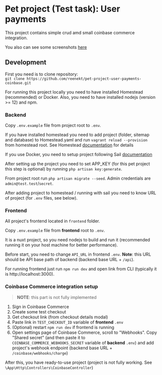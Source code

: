 # Pet project (Test task): User payments
This project contains simple crud amd small coinbase commerce integration.

You also can see some screenshots [here](/screenshots)

## Development
First you need is to clone repository:  
`git clone https://github.com/reenekt/pet-project-user-payments-coinbase.git`

For running this project locally you need to have installed Homestead (recommended) or Docker. Also, you need to have installed nodejs (version >= 12) and npm.


### Backend
Copy `.env.example` file from project root to `.env`.

If you have installed homestead you need to add project (folder, sitemap and database) to Homestead.yaml and run `vagrant reload --provision` from homestead root. 
See Homestead [documentation](https://laravel.com/docs/8.x/homestead) for details

If you use Docker, you need to setup project following Sail [documentation](https://laravel.com/docs/8.x/sail)

After setting up the project you need to set APP_KEY (for this pet project this step is optional) by running `php artisan key:generate`.

From project root run `php artisan migrate --seed`. Admin credentials are `admin@test.test`/`secret`.

After adding project to homestead / running with sail you need to know URL of project (for `.env` files, see below).

### Frontend
All project's frontend located in `frontend` folder. 

Copy `.env.example` file from **frontend** root to `.env`.

It is a nuxt project, so you need nodejs to build and run it (recommended running it on your host machine for better performance).

Before start, you need to change `API_URL` in frontend `.env`. **Note**: this URL should be API base path of backend (backend base URL + `/api`).

For running frontend just run `npm run dev` and open link from CLI (typically it is http://localhost:3000).

### Coinbase Commerce integration setup

> **NOTE**: this part is not fully implemented

1. Sign in Coinbase Commerce
2. Create some test checkout
3. Get checkout link (from checkout details modal)
4. Paste link in `TEST_CHECKOUT_ID` variable of **frontend** `.env`
5. (Optional) restart `npm run dev` if frontend is running
6. Open settings page of Coinbase Commerce, scroll to "Webhooks". Copy "Shared secret" (and then paste it to `COINBASE_COMMERCE_WEBHOOKS_SECRET` variable of **backend** `.env`) and add project's webhook endpoint (backend base URL + `/coinbase/webhooks/charge`)

After this, you have ready-to-use project (project is not fully working. See `\App\Http\Controllers\CoinbaseController`)
